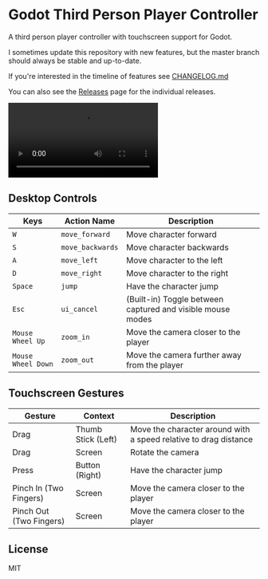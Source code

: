 # Godot Third Person Player Controller
A third person player controller with touchscreen support for Godot.

I sometimes update this repository with new features, but the master branch should always be stable and up-to-date.

If you're interested in the timeline of features see [CHANGELOG.md](./CHANGELOG.md)

You can also see the [Releases](https://github.com/selgesel/godot-third-person-controller/releases) page for the individual releases.

![Preview](./preview.webm)

## Desktop Controls
| Keys | Action Name | Description |
|------|-------------|-------------|
| `W` | `move_forward` | Move character forward |
| `S` | `move_backwards` | Move character backwards |
| `A` | `move_left` | Move character to the left |
| `D` | `move_right` | Move character to the right |
| `Space` | `jump` | Have the character jump |
| `Esc` | `ui_cancel` | (Built-in) Toggle between captured and visible mouse modes |
| `Mouse Wheel Up` | `zoom_in` | Move the camera closer to the player |
| `Mouse Wheel Down` | `zoom_out` | Move the camera further away from the player |

## Touchscreen Gestures
| Gesture | Context | Description |
|---------|---------|-------------|
| Drag | Thumb Stick (Left) | Move the character around with a speed relative to drag distance |
| Drag | Screen | Rotate the camera |
| Press | Button (Right) | Have the character jump |
| Pinch In (Two Fingers) | Screen | Move the camera closer to the player |
| Pinch Out (Two Fingers) | Screen | Move the camera closer to the player |

## License
MIT
